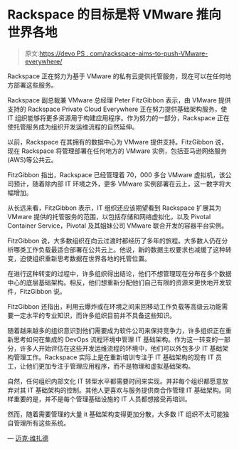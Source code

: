 # Rackspace 的目标是将 VMware 推向世界各地

> 原文:[https://devo PS . com/rackspace-aims-to-push-VMware-everywhere/](https://devops.com/rackspace-aims-to-push-vmware-everywhere/)

Rackspace 正在努力为基于 VMware 的私有云提供托管服务，现在可以在任何地方部署这些服务。

Rackspace 副总裁兼 VMware 总经理 Peter FitzGibbon 表示，由 VMware 提供支持的 Rackspace Private Cloud Everywhere 正在努力提供基础架构服务，使 IT 组织能够将更多资源用于构建应用程序。作为努力的一部分，Rackspace 正在使托管服务成为组织开发运维流程的自然延伸。

以前，Rackspace 在其拥有的数据中心为 VMware 提供支持。FitzGibbon 说，现在 Rackspace 将管理部署在任何地方的 VMware 实例，包括亚马逊网络服务(AWS)等公共云。

FitzGibbon 指出，Rackspace 已经管理着 70，000 多台 VMware 虚拟机，该公司预计，随着除内部 IT 环境之外，更多 VMware 实例部署在云上，这一数字将大幅增加。

从长远来看，FitzGibbon 表示，IT 组织还应该期望看到 Rackspace 扩展其为 VMware 提供的托管服务的范围，以包括存储和网络虚拟化，以及 Pivotal Container Service，Pivotal 及其姐妹公司 VMware 联合开发的容器平台实例。

FitzGibbon 说，大多数组织在向云过渡时都经历了多年的旅程。大多数人仍在分析哪类工作负载最适合部署在公共云上。他说，新的数据主权要求也减缓了这种转变，迫使组织重新思考数据在世界各地的托管位置。

在进行这种转变的过程中，许多组织得出结论，他们不想管理现在分布在多个数据中心的底层基础架构。相反，他们想重新分配他们自己有限的资源来更快地开发软件，FitzGibbon 说。

FitzGibbon 还指出，利用云爆炸或在环境之间来回移动工作负载等高级云功能需要一定水平的专业知识，而许多组织目前并不具备这些知识。

随着越来越多的组织意识到他们需要成为软件公司来保持竞争力，许多组织正在重新思考如何在集成的 DevOps 流程环境中管理 IT 基础架构。作为这一转变的一部分，许多人开始评估在这些开发运维流程的环境中，他们可以外包多少 IT 基础架构管理工作。Rackspace 实际上是在重新培训专注于 IT 基础架构的现有 IT 员工，让他们更加专注于管理应用程序，而不是物理和虚拟基础架构。

自然，任何组织内部文化 IT 转型水平都需要时间来实现。并非每个组织都愿意放弃对其 IT 基础架构的控制。其他人更喜欢与服务提供商合作管理 IT 基础架构。同样重要的是，并不是每个管理基础设施的 IT 人员都想接受再培训。

然而，随着需要管理的大量 it 基础架构变得更加分散，大多数 IT 组织不太可能独自管理所有这些系统。

— [迈克·维扎德](https://devops.com/author/mike-vizard/)